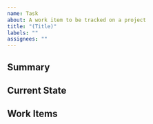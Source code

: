 ```yaml
---
name: Task
about: A work item to be tracked on a project
title: "(Title)"
labels: ""
assignees: ""
---
```

<!-- Fill in relevant sections, remove the rest. -->

## Summary
<!-- Provide a short high level overview of the work item. -->

## Current State
<!-- Currently, … -->

## Work Items
<!--
- [ ] First step: #…
- [ ] Stabilization
-->
